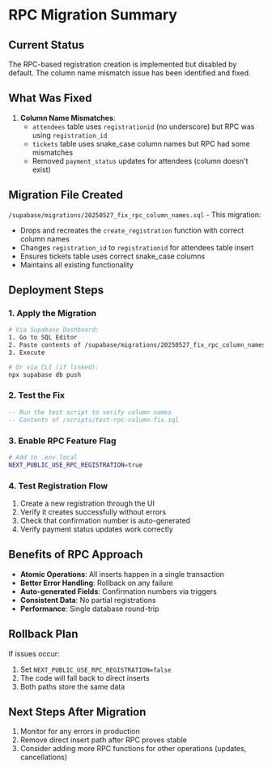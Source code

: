 # RPC Migration Summary

## Current Status
The RPC-based registration creation is implemented but disabled by default. The column name mismatch issue has been identified and fixed.

## What Was Fixed
1. **Column Name Mismatches**:
   - `attendees` table uses `registrationid` (no underscore) but RPC was using `registration_id`
   - `tickets` table uses snake_case column names but RPC had some mismatches
   - Removed `payment_status` updates for attendees (column doesn't exist)

## Migration File Created
`/supabase/migrations/20250527_fix_rpc_column_names.sql` - This migration:
- Drops and recreates the `create_registration` function with correct column names
- Changes `registration_id` to `registrationid` for attendees table insert
- Ensures tickets table uses correct snake_case columns
- Maintains all existing functionality

## Deployment Steps

### 1. Apply the Migration
```bash
# Via Supabase Dashboard:
1. Go to SQL Editor
2. Paste contents of /supabase/migrations/20250527_fix_rpc_column_names.sql
3. Execute

# Or via CLI (if linked):
npx supabase db push
```

### 2. Test the Fix
```sql
-- Run the test script to verify column names
-- Contents of /scripts/test-rpc-column-fix.sql
```

### 3. Enable RPC Feature Flag
```bash
# Add to .env.local
NEXT_PUBLIC_USE_RPC_REGISTRATION=true
```

### 4. Test Registration Flow
1. Create a new registration through the UI
2. Verify it creates successfully without errors
3. Check that confirmation number is auto-generated
4. Verify payment status updates work correctly

## Benefits of RPC Approach
- **Atomic Operations**: All inserts happen in a single transaction
- **Better Error Handling**: Rollback on any failure
- **Auto-generated Fields**: Confirmation numbers via triggers
- **Consistent Data**: No partial registrations
- **Performance**: Single database round-trip

## Rollback Plan
If issues occur:
1. Set `NEXT_PUBLIC_USE_RPC_REGISTRATION=false` 
2. The code will fall back to direct inserts
3. Both paths store the same data

## Next Steps After Migration
1. Monitor for any errors in production
2. Remove direct insert path after RPC proves stable
3. Consider adding more RPC functions for other operations (updates, cancellations)